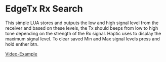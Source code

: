 # EdgeTx Rx Search

This simple LUA stores and outputs the low and high signal level from the receiver and based on these levels, 
the Tx should beeps from low to high tone depending on the strength of the Rx signal.
Haptic uses to display the maximum signal level.
To clear saved Min and Max signal levels press and hold enther btn.

[Video-Example](https://youtube.com/shorts/yVMb1DFewpY?feature=share)
